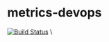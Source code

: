 # metrics-devops

[![Build Status](https://dev.azure.com/jumaffre/metrics-devops/_apis/build/status/jumaffre.metrics-devops?branchName=master)](https://dev.azure.com/jumaffre/metrics-devops/_build/latest?definitionId=1&branchName=master)
\



